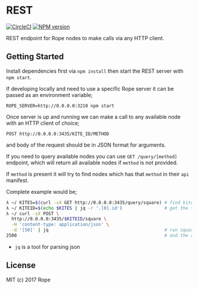 # REST

[![CircleCI](https://circleci.com/gh/ropelive/rest/tree/master.svg?style=svg)](https://circleci.com/gh/ropelive/rest/tree/master)
[![NPM version](https://img.shields.io/npm/v/@rope/rest.svg)](https://www.npmjs.com/package/@rope/rest)

REST endpoint for Rope nodes to make calls via any HTTP client.

## Getting Started

Install dependencies first via `npm install` then start the REST server
with `npm start`.

If developing locally and need to use a specific Rope server it can be
passed as an environment variable;

`ROPE_SERVER=http://0.0.0.0:3210 npm start`

Once server is up and running we can make a call to any  available node
with an HTTP client of choice;

`POST http://0.0.0.0:3435/KITE_ID/METHOD`

and body of the request should be in JSON format for
arguments.

If you need to query available nodes you can use `GET /query/[method]`
endpoint, which will return all available nodes if `method` is not provided.

If `method` is present it will try to find nodes which has that `method` in
their `api` manifest.

Complete example would be;

```bash
λ ~/ KITES=$(curl -sX GET http://0.0.0.0:3435/query/square) # find kites which has square method
λ ~/ KITEID=$(echo $KITES | jq -r '.[0].id')                # get the first one's id
λ ~/ curl -sX POST \
  http://0.0.0.0:3435/$KITEID/square \
  -H 'content-type: application/json' \
  -d '[50]' | jq                                            # run square method with 50
2500                                                        # and the result 2500
```

* `jq` is a tool for parsing json

## License

MIT (c) 2017 Rope
